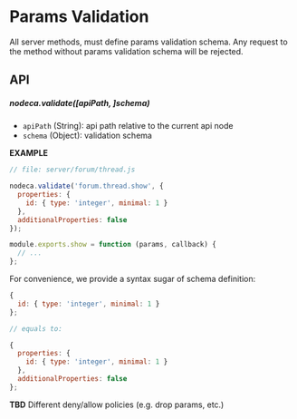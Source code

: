 Params Validation
=================

All server methods, must define params validation schema. Any request to the
method without params validation schema will be rejected.


API
---

##### nodeca.validate([apiPath, ]schema)

- `apiPath` (String): api path relative to the current api node
- `schema` (Object): validation schema


**EXAMPLE**

``` javascript
// file: server/forum/thread.js

nodeca.validate('forum.thread.show', {
  properties: {
    id: { type: 'integer', minimal: 1 }
  },
  additionalProperties: false
});

module.exports.show = function (params, callback) {
  // ...
};
```

For convenience, we provide a syntax sugar of schema definition:

``` javascript
{
  id: { type: 'integer', minimal: 1 }
};

// equals to:

{
  properties: {
    id: { type: 'integer', minimal: 1 }
  },
  additionalProperties: false
};
```



**TBD** Different deny/allow policies (e.g. drop params, etc.)
